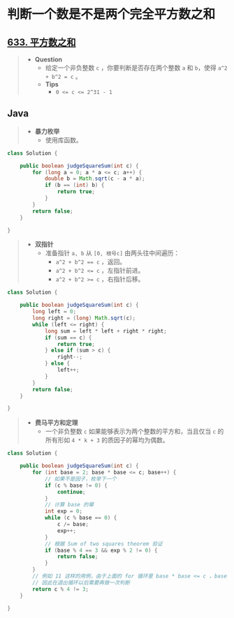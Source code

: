 # 判断一个数是不是两个完全平方数之和

## [633. 平方数之和](https://leetcode.cn/problems/sum-of-square-numbers/)

> - **Question**
>   - 给定一个非负整数 `c` ，你要判断是否存在两个整数 `a` 和 `b`，使得 `a^2 + b^2 = c` 。
>   - **Tips**
>     - `0 <= c <= 2^31 - 1`

## Java

> - **暴力枚举**
>   - 使用库函数。

```java
class Solution {

    public boolean judgeSquareSum(int c) {
        for (long a = 0; a * a <= c; a++) {
            double b = Math.sqrt(c - a * a);
            if (b == (int) b) {
                return true;
            }
        }
        return false;
    }

}
```

> - **双指针**
>   - 准备指针 `a, b` 从 `[0, 根号c]` 由两头往中间遍历：
>     - `a^2 + b^2 == c` ，返回。
>     - `a^2 + b^2 <= c` ，左指针前进。
>     - `a^2 + b^2 >= c` ，右指针后移。

```java
class Solution {

    public boolean judgeSquareSum(int c) {
        long left = 0;
        long right = (long) Math.sqrt(c);
        while (left <= right) {
            long sum = left * left + right * right;
            if (sum == c) {
                return true;
            } else if (sum > c) {
                right--;
            } else {
                left++;
            }
        }
        return false;
    }

}
```

> - **费马平方和定理**
>   - 一个非负整数 `c` 如果能够表示为两个整数的平方和，当且仅当 `c` 的所有形如 `4 * k + 3` 的质因子的幂均为偶数。

```java
class Solution {

    public boolean judgeSquareSum(int c) {
        for (int base = 2; base * base <= c; base++) {
            // 如果不是因子，枚举下一个
            if (c % base != 0) {
                continue;
            }
            // 计算 base 的幂
            int exp = 0;
            while (c % base == 0) {
                c /= base;
                exp++;
            }
            // 根据 Sum of two squares theorem 验证
            if (base % 4 == 3 && exp % 2 != 0) {
                return false;
            }
        }
        // 例如 11 这样的用例，由于上面的 for 循环里 base * base <= c ，base == 11 的时候不会进入循环体
        // 因此在退出循环以后需要再做一次判断
        return c % 4 != 3;
    }

}
```
